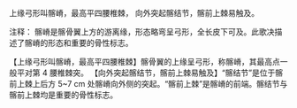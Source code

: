 上缘弓形叫髂嵴，最高平四腰椎棘，
向外突起髂结节，髂前上棘易触及。

注释：
髂嵴是髂骨翼上方的游离缘，形态略弯呈弓形，全长皮下可及。此歌决描述了髂嵴的形态和重要的骨性标志。

【上缘弓形叫髂嵴，最高平四腰椎棘】髂骨翼的上缘呈弓形，称髂嵴，其最高点一般平对第 4 腰椎棘突。
【向外突起髂结节，髂前上棘易触及】“髂结节”是位于髂前上棘上后方 5~7 cm 处髂嵴向外侧的突起。“髂前上棘”是髂嵴的前端。髂结节与髂前上棘均是重要的骨性标志。